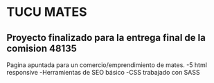 # TUCU MATES
## Proyecto finalizado para la entrega final de la comision 48135
Pagina apuntada para un comercio/emprendimiento de mates. 
-5 html responsive
-Herramientas de SEO básico
-CSS trabajado con SASS